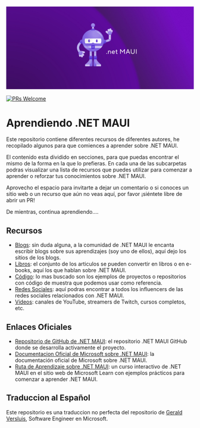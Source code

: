 ![Decorative header saying: .NET MAUI Learning Resources](images/portadaMAUI.jpg)

[![PRs Welcome](https://img.shields.io/badge/PRs-welcome-brightgreen.svg?style=flat-square)](https://makeapullrequest.com)

# Aprendiendo .NET MAUI

Este repositorio contiene diferentes recursos de diferentes autores, he recopilado algunos para que comiences a aprender sobre .NET MAUI.

El contenido esta dividido en secciones, para que puedas encontrar el mismo de la forma en la que lo prefieras. En cada una de las subcarpetas podras visualizar una lista de recursos que puedes utilizar para comenzar a aprender o reforzar tus conocimientos sobre .NET MAUI.

Aprovecho el espacio para invitarte a dejar un comentario o si conoces un sitio web o un recurso que aún no veas aquí, por favor ¡siéntete libre de abrir un PR!

De mientras, continua aprendiendo....

## Recursos
- [Blogs](Blogs): sin duda alguna, a la comunidad de .NET MAUI le encanta escribir blogs sobre sus aprendizajes (soy uno de ellos), aquí dejo los sitios de los blogs.
- [Libros](Libros): el conjunto de los articulos se pueden convertir en libros o en e-books, aquí los que hablan sobre .NET MAUI.
- [Código](Codigo): lo mas buscado son los ejemplos de proyectos o repositorios con código de muestra que podemos usar como referencia.
- [Redes Sociales](Redes%20Sociales): aquí podras encontrar a todos los influencers de las redes sociales relacionados con .NET MAUI.
- [Vídeos](Videos): canales de YouTube, streamers de Twitch, cursos completos, etc.

## Enlaces Oficiales

* [Repositorio de GitHub de .NET MAUI](https://github.com/dotnet/maui): el repositorio .NET MAUI GitHub donde se desarrolla activamente el proyecto.
* [Documentacion Oficial de Microsoft sobre .NET MAUI](https://aka.ms/maui/docs): la documentación oficial de Microsoft sobre .NET MAUI.
* [Ruta de Aprendizaje sobre .NET MAUI](https://aka.ms/maui/mslearn): un curso interactivo de .NET MAUI en el sitio web de Microsoft Learn con ejemplos prácticos para comenzar a aprender .NET MAUI.

## Traduccion al Español 
Este repositorio es una traduccion no perfecta del repositorio de [Gerald Versluis](https://github.com/jfversluis/learn-dotnet-maui), Software Engineer en Microsoft.
